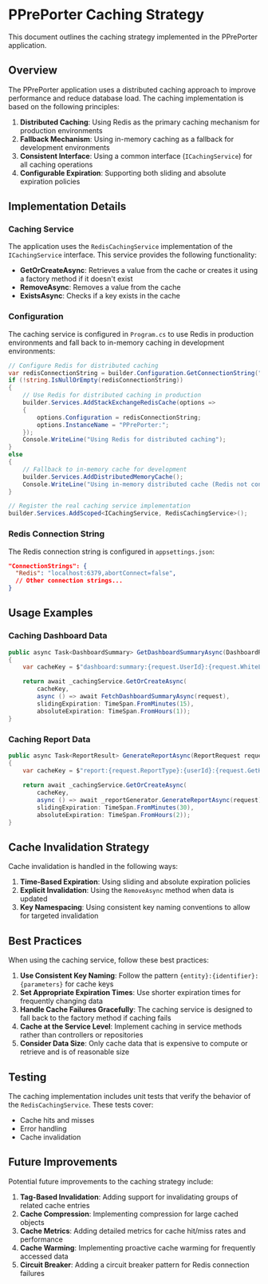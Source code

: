 # PPrePorter Caching Strategy

This document outlines the caching strategy implemented in the PPrePorter application.

## Overview

The PPrePorter application uses a distributed caching approach to improve performance and reduce database load. The caching implementation is based on the following principles:

1. **Distributed Caching**: Using Redis as the primary caching mechanism for production environments
2. **Fallback Mechanism**: Using in-memory caching as a fallback for development environments
3. **Consistent Interface**: Using a common interface (`ICachingService`) for all caching operations
4. **Configurable Expiration**: Supporting both sliding and absolute expiration policies

## Implementation Details

### Caching Service

The application uses the `RedisCachingService` implementation of the `ICachingService` interface. This service provides the following functionality:

- **GetOrCreateAsync**: Retrieves a value from the cache or creates it using a factory method if it doesn't exist
- **RemoveAsync**: Removes a value from the cache
- **ExistsAsync**: Checks if a key exists in the cache

### Configuration

The caching service is configured in `Program.cs` to use Redis in production environments and fall back to in-memory caching in development environments:

```csharp
// Configure Redis for distributed caching
var redisConnectionString = builder.Configuration.GetConnectionString("Redis");
if (!string.IsNullOrEmpty(redisConnectionString))
{
    // Use Redis for distributed caching in production
    builder.Services.AddStackExchangeRedisCache(options =>
    {
        options.Configuration = redisConnectionString;
        options.InstanceName = "PPrePorter:";
    });
    Console.WriteLine("Using Redis for distributed caching");
}
else
{
    // Fallback to in-memory cache for development
    builder.Services.AddDistributedMemoryCache();
    Console.WriteLine("Using in-memory distributed cache (Redis not configured)");
}

// Register the real caching service implementation
builder.Services.AddScoped<ICachingService, RedisCachingService>();
```

### Redis Connection String

The Redis connection string is configured in `appsettings.json`:

```json
"ConnectionStrings": {
  "Redis": "localhost:6379,abortConnect=false",
  // Other connection strings...
}
```

## Usage Examples

### Caching Dashboard Data

```csharp
public async Task<DashboardSummary> GetDashboardSummaryAsync(DashboardRequest request)
{
    var cacheKey = $"dashboard:summary:{request.UserId}:{request.WhiteLabelId}:{request.PlayMode}:{DateTime.UtcNow:yyyyMMdd}";

    return await _cachingService.GetOrCreateAsync(
        cacheKey,
        async () => await FetchDashboardSummaryAsync(request),
        slidingExpiration: TimeSpan.FromMinutes(15),
        absoluteExpiration: TimeSpan.FromHours(1));
}
```

### Caching Report Data

```csharp
public async Task<ReportResult> GenerateReportAsync(ReportRequest request, string userId)
{
    var cacheKey = $"report:{request.ReportType}:{userId}:{request.GetHashCode()}";
    
    return await _cachingService.GetOrCreateAsync(
        cacheKey,
        async () => await _reportGenerator.GenerateReportAsync(request),
        slidingExpiration: TimeSpan.FromMinutes(30),
        absoluteExpiration: TimeSpan.FromHours(2));
}
```

## Cache Invalidation Strategy

Cache invalidation is handled in the following ways:

1. **Time-Based Expiration**: Using sliding and absolute expiration policies
2. **Explicit Invalidation**: Using the `RemoveAsync` method when data is updated
3. **Key Namespacing**: Using consistent key naming conventions to allow for targeted invalidation

## Best Practices

When using the caching service, follow these best practices:

1. **Use Consistent Key Naming**: Follow the pattern `{entity}:{identifier}:{parameters}` for cache keys
2. **Set Appropriate Expiration Times**: Use shorter expiration times for frequently changing data
3. **Handle Cache Failures Gracefully**: The caching service is designed to fall back to the factory method if caching fails
4. **Cache at the Service Level**: Implement caching in service methods rather than controllers or repositories
5. **Consider Data Size**: Only cache data that is expensive to compute or retrieve and is of reasonable size

## Testing

The caching implementation includes unit tests that verify the behavior of the `RedisCachingService`. These tests cover:

- Cache hits and misses
- Error handling
- Cache invalidation

## Future Improvements

Potential future improvements to the caching strategy include:

1. **Tag-Based Invalidation**: Adding support for invalidating groups of related cache entries
2. **Cache Compression**: Implementing compression for large cached objects
3. **Cache Metrics**: Adding detailed metrics for cache hit/miss rates and performance
4. **Cache Warming**: Implementing proactive cache warming for frequently accessed data
5. **Circuit Breaker**: Adding a circuit breaker pattern for Redis connection failures
